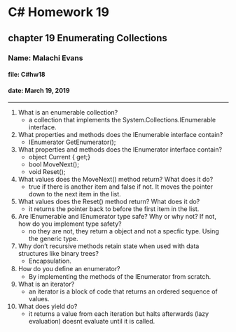 # C# Homework 19

## chapter 19 Enumerating Collections

### Name: Malachi Evans

#### file: C#hw18

#### date: March 19, 2019

------------------------------

1. What is an enumerable collection?
    + a collection that implements the System.Collections.IEnumerable interface. 
2. What properties and methods does the IEnumerable interface contain?
    + IEnumerator GetEnumerator();
3. What properties and methods does the IEnumerator interface contain?
    + object Current { get;}
    + bool MoveNext();
    + void Reset();
4. What values does the MoveNext() method return? What does it do?
    + true if there is another item and false if not. It moves the pointer down to the next item in the list.
5. What values does the Reset() method return? What does it do?
    + it returns the pointer back to before the first item in the list.
6. Are IEnumerable and IEnumerator type safe? Why or why not? If not, how do you implement type safety?
    + no they are not, they return a object and not a specfic type. Using the generic type.
7. Why don’t recursive methods retain state when used with data structures like binary trees?
    + Encapsulation.
8. How do you deﬁne an enumerator?
    + By implementing the methods of the IEnumerator from scratch.
9. What is an iterator?
    + an iterator is a block of code that returns an ordered sequence of values.
10. What does yield do?
    + it returns a value from each iteration but halts afterwards (lazy evaluation) doesnt evaluate until it is called. 